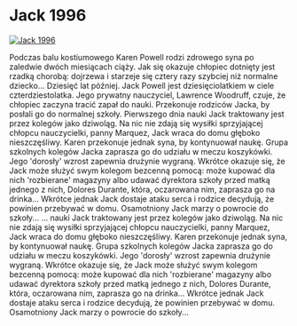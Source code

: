 Jack 1996 
=============
[![Jack 1996 ](http://vidos.pl/images/player.gif)](http://vidos.pl/jack-1996)

 Podczas balu kostiumowego Karen Powell rodzi zdrowego syna po zaledwie dwóch miesiącach ciąży. Jak się okazuje chłopiec dotnięty jest rzadką chorobą: dojrzewa i starzeje się cztery razy szybciej niż normalne dziecko... Dziesięć lat później. Jack Powell jest dziesięciolatkiem w ciele czterdziestolatka. Jego prywatny nauczyciel, Lawrence Woodruff, czuje, że chłopiec zaczyna tracić zapał do nauki. Przekonuje rodziców Jacka, by posłali go do normalnej szkoły. Pierwszego dnia nauki Jack traktowany jest przez kolegów jako dziwoląg. Na nic nie zdają się wysiłki sprzyjającej chłopcu nauczycielki, panny Marquez, Jack wraca do domu głęboko nieszczęśliwy. Karen przekonuje jednak syna, by kontynuował naukę. Grupa szkolnych kolegów Jacka zaprasza go do udziału w meczu koszykówki. Jego 'dorosły' wzrost zapewnia drużynie wygraną. Wkrótce okazuje się, że Jack może służyć swym kolegom bezcenną pomocą: może kupować dla nich 'rozbierane' magazyny albo udawać dyrektora szkoły przed matką jednego z nich, Dolores Durante, która, oczarowana nim, zaprasza go na drinka... Wkrótce jednak Jack dostaje ataku serca i rodzice decydują, że powinien przebywać w domu. Osamotniony Jack marzy o powrocie do szkoły...   ... nauki Jack traktowany jest przez kolegów jako dziwoląg. Na nic nie zdają się wysiłki sprzyjającej chłopcu nauczycielki, panny Marquez, Jack wraca do domu głęboko nieszczęśliwy. Karen przekonuje jednak syna, by kontynuował naukę. Grupa szkolnych kolegów Jacka zaprasza go do udziału w meczu koszykówki. Jego 'dorosły' wzrost zapewnia drużynie wygraną. Wkrótce okazuje się, że Jack może służyć swym kolegom bezcenną pomocą: może kupować dla nich 'rozbierane' magazyny albo udawać dyrektora szkoły przed matką jednego z nich, Dolores Durante, która, oczarowana nim, zaprasza go na drinka... Wkrótce jednak Jack dostaje ataku serca i rodzice decydują, że powinien przebywać w domu. Osamotniony Jack marzy o powrocie do szkoły...
